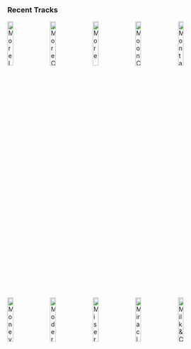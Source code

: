 ### Recent Tracks
[<img src='https://lastfm.freetls.fastly.net/i/u/300x300/e8fdac6e68e99a293e5631a1577710a5.png' width='16%' height='16%' alt='More I See'>](https://www.last.fm/music/s.%2bcarey/_/more%2bi%2bsee)&nbsp;&nbsp;&nbsp;&nbsp;[<img src='https://lastfm.freetls.fastly.net/i/u/300x300/fa1137031bfc7231a534f88353d26f9f.png' width='16%' height='16%' alt='More Colors'>](https://www.last.fm/music/kidswaste/_/more%2bcolors)&nbsp;&nbsp;&nbsp;&nbsp;[<img src='https://lastfm.freetls.fastly.net/i/u/300x300/3c0934ad6c5226a4ec85991fc195db66.png' width='16%' height='16%' alt='More'>](https://www.last.fm/music/jess%2bbest/_/more)&nbsp;&nbsp;&nbsp;&nbsp;[<img src='https://lastfm.freetls.fastly.net/i/u/300x300/0c861de8ab1fe38c847a3ba75ed37c32.png' width='16%' height='16%' alt='Moon Child'>](https://www.last.fm/music/the%2bf16s/_/moon%2bchild)&nbsp;&nbsp;&nbsp;&nbsp;[<img src='https://lastfm.freetls.fastly.net/i/u/300x300/193e9bdfc16bd8635914de0599600a89.png' width='16%' height='16%' alt='Montage'>](https://www.last.fm/music/super%2bduper/_/montage)&nbsp;&nbsp;&nbsp;&nbsp;<br>[<img src='https://lastfm.freetls.fastly.net/i/u/300x300/00b66e876b2f45e8b682f7005fe056ea.png' width='16%' height='16%' alt='MoneyGrabber'>](https://www.last.fm/music/fitz%2band%2bthe%2btantrums/_/moneygrabber)&nbsp;&nbsp;&nbsp;&nbsp;[<img src='https://lastfm.freetls.fastly.net/i/u/300x300/fff716db0b935ab873c03e7b95fca9e3.png' width='16%' height='16%' alt='Modern Loneliness'>](https://www.last.fm/music/lauv/_/modern%2bloneliness)&nbsp;&nbsp;&nbsp;&nbsp;[<img src='https://lastfm.freetls.fastly.net/i/u/300x300/29369a618d9b1747f8c2f30faaca2a6e.png' width='16%' height='16%' alt='Misery'>](https://www.last.fm/music/michigander/_/misery)&nbsp;&nbsp;&nbsp;&nbsp;[<img src='https://lastfm.freetls.fastly.net/i/u/300x300/46e054c3ec6621de6ddd9250cd442479.png' width='16%' height='16%' alt='Miracle'>](https://www.last.fm/music/madeon/_/miracle)&nbsp;&nbsp;&nbsp;&nbsp;[<img src='https://lastfm.freetls.fastly.net/i/u/300x300/f849c69aa8e059da90f64f95b70f1675.png' width='16%' height='16%' alt='Milk & Coffee'>](https://www.last.fm/music/nombe/_/milk%2b%2526%2bcoffee)&nbsp;&nbsp;&nbsp;&nbsp;<br>